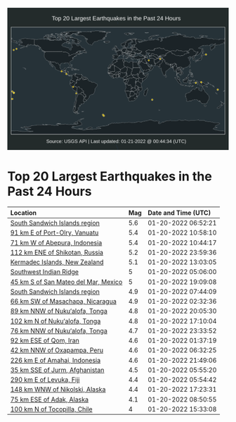 ![Map](./map.png)

# Top 20 Largest Earthquakes in the Past 24 Hours

| Location | Mag | Date and Time (UTC) |
|:---|:---|:---|
| [South Sandwich Islands region](https://earthquake.usgs.gov/earthquakes/eventpage/us7000gdfw) | 5.6 | 01-20-2022 06:52:21 |
| [91 km E of Port-Olry, Vanuatu](https://earthquake.usgs.gov/earthquakes/eventpage/us7000gdi9) | 5.4 | 01-20-2022 10:58:10 |
| [71 km W of Abepura, Indonesia](https://earthquake.usgs.gov/earthquakes/eventpage/us7000gdi6) | 5.4 | 01-20-2022 10:44:17 |
| [112 km ENE of Shikotan, Russia](https://earthquake.usgs.gov/earthquakes/eventpage/us7000gdps) | 5.2 | 01-20-2022 23:59:36 |
| [Kermadec Islands, New Zealand](https://earthquake.usgs.gov/earthquakes/eventpage/us7000gdin) | 5.1 | 01-20-2022 13:03:05 |
| [Southwest Indian Ridge](https://earthquake.usgs.gov/earthquakes/eventpage/us7000gdfb) | 5 | 01-20-2022 05:06:00 |
| [45 km S of San Mateo del Mar, Mexico](https://earthquake.usgs.gov/earthquakes/eventpage/us7000gdm7) | 5 | 01-20-2022 19:09:08 |
| [South Sandwich Islands region](https://earthquake.usgs.gov/earthquakes/eventpage/us7000gdh2) | 4.9 | 01-20-2022 07:44:09 |
| [66 km SW of Masachapa, Nicaragua](https://earthquake.usgs.gov/earthquakes/eventpage/us7000gdeb) | 4.9 | 01-20-2022 02:32:36 |
| [89 km NNW of Nuku‘alofa, Tonga](https://earthquake.usgs.gov/earthquakes/eventpage/us7000gdmq) | 4.8 | 01-20-2022 20:05:30 |
| [102 km N of Nuku‘alofa, Tonga](https://earthquake.usgs.gov/earthquakes/eventpage/us7000gdpe) | 4.8 | 01-20-2022 17:10:04 |
| [76 km NNW of Nuku‘alofa, Tonga](https://earthquake.usgs.gov/earthquakes/eventpage/us7000gdpt) | 4.7 | 01-20-2022 23:33:52 |
| [92 km ESE of Qom, Iran](https://earthquake.usgs.gov/earthquakes/eventpage/us7000gde3) | 4.6 | 01-20-2022 01:37:19 |
| [42 km NNW of Oxapampa, Peru](https://earthquake.usgs.gov/earthquakes/eventpage/us7000gdg0) | 4.6 | 01-20-2022 06:32:25 |
| [226 km E of Amahai, Indonesia](https://earthquake.usgs.gov/earthquakes/eventpage/us7000gdnq) | 4.6 | 01-20-2022 21:49:06 |
| [35 km SSE of Jurm, Afghanistan](https://earthquake.usgs.gov/earthquakes/eventpage/us7000gdfj) | 4.5 | 01-20-2022 05:55:20 |
| [290 km E of Levuka, Fiji](https://earthquake.usgs.gov/earthquakes/eventpage/us7000gdfk) | 4.4 | 01-20-2022 05:54:42 |
| [148 km WNW of Nikolski, Alaska](https://earthquake.usgs.gov/earthquakes/eventpage/ak022xd0b26) | 4.4 | 01-20-2022 17:23:31 |
| [75 km ESE of Adak, Alaska](https://earthquake.usgs.gov/earthquakes/eventpage/us7000gdhd) | 4.1 | 01-20-2022 08:50:55 |
| [100 km N of Tocopilla, Chile](https://earthquake.usgs.gov/earthquakes/eventpage/us7000gdjv) | 4 | 01-20-2022 15:33:08 |
